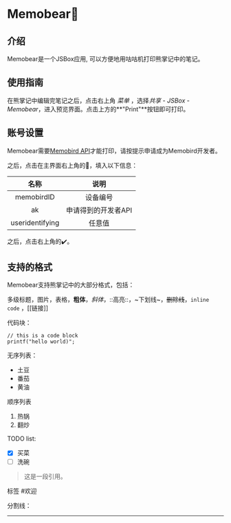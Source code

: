 # Memobear🐻
## 介绍
Memobear是一个JSBox应用, 可以方便地用咕咕机打印熊掌记中的笔记。
## 使用指南
在熊掌记中编辑完笔记之后，点击右上角 *菜单* ，选择*共享* - *JSBox* - *Memobear*，进入预览界面。点击上方的**"Print"**按钮即可打印。
## 账号设置
Memobear需要[Memobird API](https://open.memobird.cn)才能打印，请按提示申请成为Memobird开发者。

之后，点击在主界面右上角的👤，填入以下信息：

|名称|说明|
|:-----:|:-----:|
|memobirdID|设备编号|
|ak|申请得到的开发者API|
|useridentifying|任意值|

之后，点击右上角的✔️。
## 支持的格式
Memobear支持熊掌记中的大部分格式，包括：

多级标题，图片，表格，**粗体**，*斜体*，::高亮::，~下划线~，~~删除线~~，`inline code` ，[[链接]]

代码块：
```
// this is a code block
printf("hello world)";
```

无序列表：
* 土豆
* 番茄
* 黄油

顺序列表
1. 热锅
1. 翻炒

TODO list:
- [x] 买菜
- [ ] 洗碗

> 这是一段引用。  

标签 #欢迎

分割线：

- - - -
